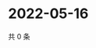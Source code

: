 # 2022-05-16

共 0 条

<!-- BEGIN WEIBO -->
<!-- 最后更新时间 Mon May 16 2022 01:20:30 GMT+0800 (China Standard Time) -->

<!-- END WEIBO -->
